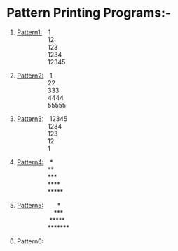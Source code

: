 # Pattern Printing Programs:-

1. <p><a href="https://github.com/anshshori2002/Programming/blob/main/Basic%20Programs/Printing%20Pattern/Pattern1.c">Pattern1:</a>&emsp;1<br>
       &emsp;&emsp;&emsp;&emsp;&emsp;12<br>
       &emsp;&emsp;&emsp;&emsp;&emsp;123<br>
       &emsp;&emsp;&emsp;&emsp;&emsp;1234<br>
       &emsp;&emsp;&emsp;&emsp;&emsp;12345<br></p> 
 
 2. <p><a href="https://github.com/anshshori2002/Programming/blob/main/Basic%20Programs/Printing%20Pattern/Pattern2.c">Pattern2:</a>&emsp;1<br>
       &emsp;&emsp;&emsp;&emsp;&emsp;22<br>
       &emsp;&emsp;&emsp;&emsp;&emsp;333<br>
       &emsp;&emsp;&emsp;&emsp;&emsp;4444<br>
       &emsp;&emsp;&emsp;&emsp;&emsp;55555<br></p>

3. <p><a href="https://github.com/anshshori2002/Programming/blob/main/Basic%20Programs/Printing%20Pattern/Pattern3.c">Pattern3:</a>&emsp;12345<br>
       &emsp;&emsp;&emsp;&emsp;&emsp;1234<br>
       &emsp;&emsp;&emsp;&emsp;&emsp;123<br>
       &emsp;&emsp;&emsp;&emsp;&emsp;12<br>
       &emsp;&emsp;&emsp;&emsp;&emsp;1<br></p>
       
 4. <p><a href="https://github.com/anshshori2002/Programming/blob/main/Basic%20Programs/Printing%20Pattern/Pattern4.c">Pattern4:</a>&emsp;*<br>
       &emsp;&emsp;&emsp;&emsp;&emsp;**<br>
       &emsp;&emsp;&emsp;&emsp;&emsp;***<br>
       &emsp;&emsp;&emsp;&emsp;&emsp;****<br>
       &emsp;&emsp;&emsp;&emsp;&emsp;*****<br></p>
       
5. <p><a href="https://github.com/anshshori2002/Programming/blob/main/Basic%20Programs/Printing%20Pattern/Pattern4.c">Pattern5:</a>&emsp;&emsp;  *<br>
     &emsp;&emsp;&emsp;&emsp;&emsp;&emsp;***<br>
       &emsp;&emsp;&emsp;&emsp;&emsp; *****<br>
       &emsp;&emsp;&emsp;&emsp;&emsp;*******<br></p>

6. Pattern6: 
